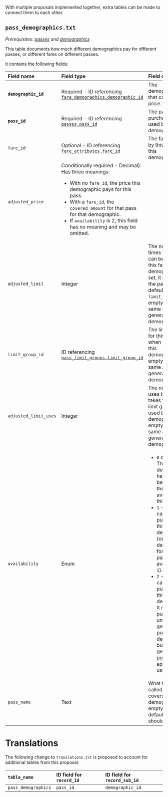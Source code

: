 With multiple proposals implemented together, extra tables can be made to connect them to each other.

## `pass_demographics.txt`
*Prerequisites: [passes](passes.md) and [demographics](demographics.md)*

This table documents how much different demographics pay for different passes, or different fares on different passes.

It contains the following fields:

Field name|Field type|Field details
:-|:-|:-
**`demographic_id`**|Required - ID referencing [`fare_demographics.demographic_id`](demographics.md#fare_demographicstxt)|The demographic that can use this price.
**`pass_id`**|Required - ID referencing [`passes.pass_id`](passes.md#passestxt)|The pass purchased or used by this demographic.
`fare_id`|Optional - ID referencing [`fare_attributes.fare_id`](https://developers.google.com/transit/gtfs/reference/#fare_attributestxt)|The fare covered by this pass for this demographic.
*`adjusted_price`*|Conditionally required - Decimal): Has three meanings:<ul><li>With no `fare_id`, the price this demographic pays for this pass.</li><li>With a `fare_id`, the `covered_amount` for that pass for that demographic.</li><li>If `availability` is 2, this field has no meaning and may be omitted.</li></ul>
`adjusted_limit`|Integer|The number of times the pass can be used for this fare by this demographic. If set, it overrides the pass's default `limit_group`. If empty, it’s the same as for the general-public demographic.
`limit_group_id`|ID referencing [`pass_limit_groups.limit_group_id`](passes.md#pass_limit_groupstxt)|The limit group for this pass when used by this demographic. If empty, it's the same as for the general-public demographic.
`adjusted_limit_uses`|Integer|The number of uses this pass takes from the limit group if used by this demographic. If empty, it's the same as for the general-public demographic.
`availability`|Enum|<ul><li>`0` or empty - This demographic has no bearing on the availability of this pass.</li><li>`1` - The pass can only be purchased by this demographic (or any demographic for which this pass's availability is `1`).</li><li>`2` - The pass cannot be purchased by this demographic. It may be purchased under the general-public demographic, but then the general-public rules apply when using it.</li></ul>
`pass_name`|Text|What the pass is called when it covers this demographic. If empty, the default name should be used.

# Translations
The following change to `translations.txt` is proposed to account for additional tables from this proposal:

`table_name`|ID field for `record_id`|ID field for `record_sub_id`
:-|:-|:-
`pass_demographics`|`pass_id`|`demographic_id`